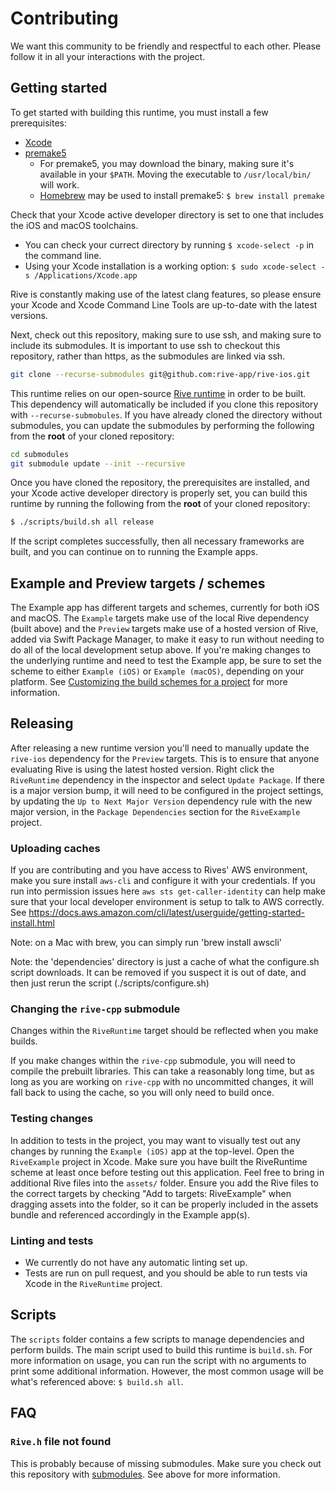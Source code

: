 # Contributing

We want this community to be friendly and respectful to each other. Please follow it in all your interactions with the project.

## Getting started

To get started with building this runtime, you must install a few prerequisites:
- [Xcode](https://developer.apple.com/xcode/)
- [premake5](https://premake.github.io/)
  - For premake5, you may download the binary, making sure it's available in your `$PATH`. Moving the executable to `/usr/local/bin/` will work.
  - [Homebrew](https://brew.sh) may be used to install premake5: `$ brew install premake`

Check that your Xcode active developer directory is set to one that includes the iOS and macOS toolchains.
  - You can check your currect directory by running `$ xcode-select -p` in the command line.
  - Using your Xcode installation is a working option: `$ sudo xcode-select -s /Applications/Xcode.app`

Rive is constantly making use of the latest clang features, so please ensure your Xcode and Xcode Command Line Tools are up-to-date with the latest versions.

Next, check out this repository, making sure to use ssh, and making sure to include its submodules. It is important to use ssh to checkout this repository, rather than https, as the submodules are linked via ssh.

```bash
git clone --recurse-submodules git@github.com:rive-app/rive-ios.git
```

This runtime relies on our open-source [Rive runtime](https://github.com/rive-app/rive-runtime) in order to be built. This dependency will automatically be included if you clone this repository with `--recurse-submobules`. If you have already cloned the directory without submodules, you can update the submodules by performing the following from the **root** of your cloned repository:

```bash
cd submodules
git submodule update --init --recursive
```

Once you have cloned the repository, the prerequisites are installed, and your Xcode active developer directory is properly set, you can build this runtime by running the following from the **root** of your cloned repository:

```bash
$ ./scripts/build.sh all release
```

If the script completes successfully, then all necessary frameworks are built, and you can continue on to running the Example apps.

## Example and Preview targets / schemes

The Example app has different targets and schemes, currently for both iOS and macOS. The `Example` targets make use of the local Rive dependency (built above) and the `Preview` targets make use of a hosted version of Rive, added via Swift Package Manager, to make it easy to run without needing to do all of the local development setup above. If you're making changes to the underlying runtime and need to test the Example app, be sure to set the scheme to either `Example (iOS)` or `Example (macOS)`, depending on your platform. See [Customizing the build schemes for a project](https://developer.apple.com/documentation/xcode/customizing-the-build-schemes-for-a-project) for more information.

## Releasing

After releasing a new runtime version you'll need to manually update the `rive-ios` dependency for the `Preview` targets. This is to ensure that anyone evaluating Rive is using the latest hosted version. Right click the `RiveRuntime` dependency in the inspector and select `Update Package`. If there is a major version bump, it will need to be configured in the project settings, by updating the `Up to Next Major Version` dependency rule with the new major version, in the `Package Dependencies` section for the `RiveExample` project.

### Uploading caches

If you are contributing and you have access to Rives' AWS environment, make you sure install `aws-cli` and configure it with your credentials. If you run into permission issues here `aws sts get-caller-identity` can help make sure that your local developer environment is setup to talk to AWS correctly.
See https://docs.aws.amazon.com/cli/latest/userguide/getting-started-install.html

Note: on a Mac with brew, you can simply run 'brew install awscli'

Note: the 'dependencies' directory is just a cache of what the configure.sh script downloads. It can be removed if you suspect it is out of date, and then just rerun the script (./scripts/configure.sh)

### Changing the `rive-cpp` submodule

Changes within the `RiveRuntime` target should be reflected when you make builds.

If you make changes within the `rive-cpp` submodule, you will need to compile the prebuilt libraries. This can take a reasonably long time, but as long as you are working on `rive-cpp` with no uncommitted changes, it will fall back to using the cache, so you will only need to build once.

### Testing changes

In addition to tests in the project, you may want to visually test out any changes by running the `Example (iOS)` app at the top-level. Open the `RiveExample` project in Xcode. Make sure you have built the RiveRuntime scheme at least once before testing out this application. Feel free to bring in additional Rive files into the `assets/` folder. Ensure you add the Rive files to the correct targets by checking "Add to targets: RiveExample" when dragging assets into the folder, so it can be properly included in the assets bundle and referenced accordingly in the Example app(s).

### Linting and tests

- We currently do not have any automatic linting set up.
- Tests are run on pull request, and you should be able to run tests via Xcode in the `RiveRuntime` project.

## Scripts

The `scripts` folder contains a few scripts to manage dependencies and perform builds. The main script used to build this runtime is `build.sh`. For more information on usage, you can run the script with no arguments to print some additional information. However, the most common usage will be what's referenced above: `$ build.sh all`.

## FAQ

### `Rive.h` file not found

This is probably because of missing submodules. Make sure you check out this repository with [submodules](https://git-scm.com/book/en/v2/Git-Tools-Submodules). See above for more information.
